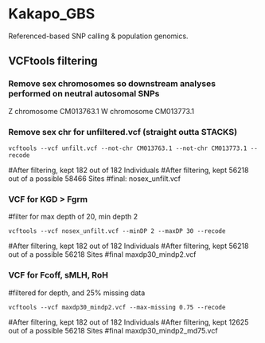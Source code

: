 # Kakapo_GBS
Referenced-based SNP calling &amp; population genomics.







## VCFtools filtering


### Remove sex chromosomes so downstream analyses performed on neutral autosomal SNPs
Z chromosome CM013763.1
W chromosome CM013773.1

### Remove sex chr for unfiltered.vcf (straight outta STACKS)

`vcftools --vcf unfilt.vcf --not-chr CM013763.1 --not-chr CM013773.1 --recode`

#After filtering, kept 182 out of 182 Individuals
#After filtering, kept 56218 out of a possible 58466 Sites
#final: nosex_unfilt.vcf


### VCF for KGD > Fgrm
#filter for max depth of 20, min depth 2

`vcftools --vcf nosex_unfilt.vcf --minDP 2 --maxDP 30 --recode`

#After filtering, kept 182 out of 182 Individuals
#After filtering, kept 56218 out of a possible 56218 Sites
#final maxdp30_mindp2.vcf


### VCF for Fcoff, sMLH, RoH
#filtered for depth, and 25% missing data

`vcftools --vcf maxdp30_mindp2.vcf --max-missing 0.75 --recode`

#After filtering, kept 182 out of 182 Individuals
#After filtering, kept 12625 out of a possible 56218 Sites
#final maxdp30_mindp2_md75.vcf

